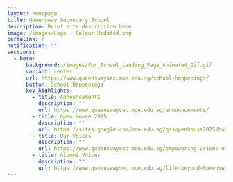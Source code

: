 ```yaml
---
layout: homepage
title: Queensway Secondary School
description: Brief site description here
image: /images/Logo - Colour Updated.png
permalink: /
notification: ""
sections:
  - hero:
      background: /images/For_School_Landing_Page_Animated_Gif.gif
      variant: center
      url: https://www.queenswaysec.moe.edu.sg/school-happenings/
      button: School Happenings
      key_highlights:
        - title: Announcements
          description: ""
          url: https://www.queenswaysec.moe.edu.sg/announcements/
        - title: Open House 2025
          description: ""
          url: https://sites.google.com/moe.edu.sg/qssopenhouse2025/home
        - title: Our Voices
          description: ""
          url: https://www.queenswaysec.moe.edu.sg/empowering-voices-of-queensway-evoq/
        - title: Alumni Voices
          description: ""
          url: https://www.queenswaysec.moe.edu.sg/life-beyond-Queensway/alumnivoices/
---
```

